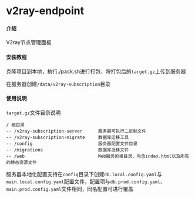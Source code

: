 # v2ray-endpoint

#### 介绍

V2ray节点管理面板


#### 安装教程

克隆项目到本地，执行./pack.sh进行打包，将打包后的`target.gz`上传到服务器

在服务器创建`/data/v2ray-subscription`目录

#### 使用说明

`target.gz`文件目录说明

```
/ 根目录
-- /v2ray-subscription-server      服务器可执行二进制文件
-- /v2ray-subscription-migrate     数据库迁移工具
-- /config                         服务器配置文件目录
-- /migrations                     数据库迁移文件
-- /web                            Web服务的根目录，内含index.html以及所有的静态资源文件
```

服务器本地化配置支持在`config`目录下创建`db.local.config.yaml`与`main.local.config.yaml`配置文件，配置项与`db.prod.config.yaml`、`main.prod.config.yaml`文件相同，同名配置可进行覆盖
